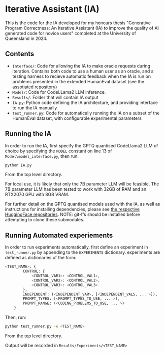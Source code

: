 # Iterative Assistant (IA)

This is the code for the IA developed for my honours thesis "Generative Program Correctness:
An Iterative Assistant (IA) to improve the quality of AI generated code for novice users" completed
at the University of Queensland in 2024.

## Contents
- `Interface/`: Code for allowing the IA to make oracle requests during iteration. Contains both code to use a human user as an oracle, and a testing harness to recieve automatic feedback when the IA is run on problems presented in the extended HumanEval dataset (see the assotiated [repository](https://github.com/PrismTanker/ExtendedHumanEval))
- `Model/`: Code for CodeLLama2 LLM inference.
- `Results/`: Folder that will contain IA output
- `IA.py`: Python code defining the IA architecture, and providing interface to run the IA manually
- `test_runner.py`: Code for automatically running the IA on a subset of the HumanEval dataset, with configurable experimental parameters

## Running the IA
In order to run the IA, first specify the GPTQ quantised CodeLlama2 LLM of choice 
by specifying the `MODEL` constant on line 13 of `Model\model_interface.py`, then
run:
```bash
python IA.py
```
From the top level directory.

For local use, it is likely that only the 7B parameter LLM will be feasible.
The 7B parameter LLM has been tested to work with 32GB of RAM and an RTX2070 GPU with 8GB VRAM.

For further detail on the GPTQ quantised models used with the IA, as well as 
instructions for installing dependencies, please see [the respective HuggingFace repositories](https://huggingface.co/TheBloke/CodeLlama-7B-Python-GPTQ). NOTE: git-lfs should be installed before attempting to
clone these submodules.

## Running Automated experiements
In order to run experiments automatically,
first define an experiment in `test_runner.py` by appending to the `EXPERIMENTS` dictionary.
experiments are defined as dictionaries of the form:
```python
<TEST_NAME>: {
        CONTROL: {
            <CONTROL_VAR1>: <CONTROL_VAL1>,
            <CONTROL_VAR2>: <CONTROL_VAL2>,
            <CONTROL_VAR3>: <CONTROL_VAL3>
        },
        INDEPENDENT: (<INDEPENDENT_VAR>, [<INDEPENDENT_VALS, ... >]),
        PROMPT_TYPES: [<PROMPT_TYPES_TO_USE, ... >],
        PROMPT_RANGE: (<CODING_PROBLEMS_TO_USE, ... >)
    }
```

Then, run:
```bash
python test_runner.py -e <TEST_NAME>
```
From the top level directory.

Output will be recorded in `Results/Experiments/<TEST_NAME>`